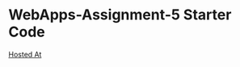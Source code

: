 # WebApps-Assignment-5 Starter Code


[Hosted At](https://44-563-webapps-f21.github.io/webapps-s21-assignment-5-venky4144/animals.html)
